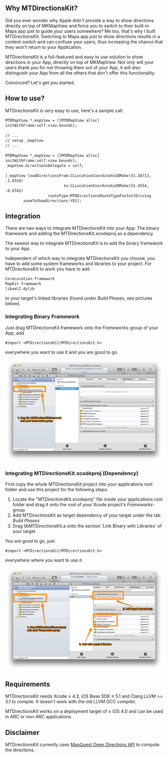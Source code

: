 ## Why MTDirectionsKit?

Did you ever wonder why Apple didn't provide a way to show directions directly on top of MKMapView and force you to switch
to their built-in Maps.app just to guide your users somewhere? Me too, that's why I built MTDirectionsKit.
Switching to Maps.app just to show directions results in a context-switch and can confuse your users, thus increasing the
chance that they won't return to your Application.

MTDirectionsKit is a full-featured and easy to use solution to show directions in your App, directly on top of MKMapView.
Not only will your users thank you for not throwing them out of your App, it will also distinguish your App from all the 
others that don't offer this functionality.

Convinced? Let's get you started.

## How to use?

MTDirectionsKit is very easy to use, here's a sample call:

    MTDMapView *_mapView = [[MTDMapView alloc] initWithFrame:self.view.bounds];
    
    // ...
    // setup _mapView
    // ...
    
    MTDMapView *_mapView = [[MTDMapView alloc] initWithFrame:self.view.bounds];
    _mapView.directionsDelegate = self;
    
    [_mapView loadDirectionsFrom:CLLocationCoordinate2DMake(51.38713, -1.0316)
                              to:CLLocationCoordinate2DMake(51.4554, -0.9742)
                       routeType:MTDDirectionsRouteTypeFastestDriving
            zoomToShowDirections:YES];

## Integration

There are two ways to integrate MTDirectionsKit into your App: The binary framework and adding the MTDirectionsKit.xcodeproj as a dependency.

The easiest way to integrate MTDirectionsKit is to add the binary framework to your App. 

Independent of which way to integrate MTDirectionsKit you choose, you have to add some system frameworks and libraries to your project. For MTDirectionsKit  to work you have to add 

    CoreLocation.framework
    MapKit.framework
    libxml2.dylib

to your target's linked libraries (found under *Build Phases*, see pictures below).

### Integrating Binary Framework

Just drag MTDirectionsKit.framework onto the *Frameworks*-group of your App, add

    #import <MTDirectionsKit/MTDirectionsKit.h>

everywhere you want to use it and you are good to go.

![MTDirectionsKit.framework](Images/MTDirectionsKit_Framework.png "Binary Framework")

### Integrating MTDirectionsKit.xcodeproj (Dependency)

First copy the whole MTDirectionsKit project into your applications root folder and use this project for the following steps:

1. Locate the "MTDirectionsKit.xcodeproj" file inside your applications root folder and drag it onto the root of your Xcode project's *Frameworks*-group
2. Add MTDirectionsKit as target dependency of your target under the tab *Build Phases*
3. Drag libMTDirectionsKit.a onto the section 'Link Binary with Libraries' of your target

You are good to go, just 

    #import <MTDirectionsKit/MTDirectionsKit.h>

everywhere where you want to use it.

![MTDirectionsKit.xcodeproj as Dependency](Images/MTDirectionsKit_Dependency.png "Dependency")

## Requirements

MTDirectionsKit needs Xcode ≥ 4.3, iOS Base SDK ≥ 5.1 and Clang LLVM >= 3.1 to compile. It doesn't work with the old LLVM GCC compiler.

MTDirectionsKit works on a deployment target of ≥ iOS 4.0 and can be used in ARC or non-ARC applications.

## Disclaimer

MTDirectionsKit currently uses
[MapQuest Open Directions API](http://open.mapquestapi.com/directions/ "MapQuest Open Directions API") to compute the directions.